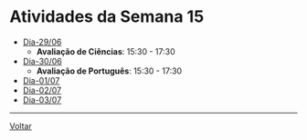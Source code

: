 # Atividades da Semana 15

* [Dia-29/06](dia_20200629.md)
    * **Avaliação de Ciências**: 15:30 - 17:30
* [Dia-30/06](dia_20200630.md)
    * **Avaliação de Português**: 15:30 - 17:30
* [Dia-01/07](dia_20200701.md)
* [Dia-02/07](dia_20200702.md)
* [Dia-03/07](dia_20200703.md)

---
[Voltar](../index.md)


[AVA]:  https://poliedro-ava.azurewebsites.net
